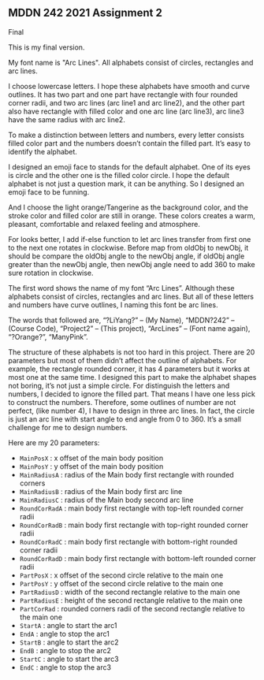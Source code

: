 ## MDDN 242 2021 Assignment 2

Final

This is my final version.

My font name is "Arc Lines". All alphabets consist of circles, rectangles and arc lines.

I choose lowercase letters. I hope these alphabets have smooth and curve outlines. It has two part and one part have rectangle with four rounded corner radii, and two arc lines (arc line1 and arc line2), and the other part also have rectangle with filled color and one arc line (arc line3), arc line3 have the same radius with arc line2.

To make a distinction between letters and numbers, every letter consists filled color part and the numbers doesn’t contain the filled part. It’s easy to identify the alphabet.

I designed an emoji face to stands for the default alphabet. One of its eyes is circle and the other one is the filled color circle. I hope the default alphabet is not just a question mark, it can be anything. So I designed an emoji face to be funning.

And I choose the light orange/Tangerine as the background color, and the stroke color and filled color are still in orange. These colors creates a warm, pleasant, comfortable and relaxed feeling and atmosphere.

For looks better, I add if-else function to let arc lines transfer from first one to the next one rotates in clockwise.
Before map from oldObj to newObj, it should be compare the oldObj angle to the newObj angle, if oldObj angle greater than the newObj angle, then newObj angle need to add 360 to make sure rotation in clockwise.

The first word shows the name of my font “Arc Lines”.
Although these alphabets consist of circles, rectangles and arc lines. But all of these letters and numbers have curve outlines, I naming this font be arc lines.

The words that followed are,
“?LiYang?” – (My Name),
“MDDN?242” – (Course Code),
“Project2” – (This project),
“ArcLines” – (Font name again),
“?Orange?”,
“ManyPink”.

The structure of these alphabets is not too hard in this project. There are 20 parameters but most of them didn’t affect the outline of alphabets. For example, the rectangle rounded corner, it has 4 parameters but it works at most one at the same time. I designed this part to make the alphabet shapes not boring, it’s not just a simple circle. For distinguish the letters and numbers, I decided to ignore the filled part. That means I have one less pick to construct the numbers. Therefore, some outlines of number are not perfect, (like number 4), I have to design in three arc lines. In fact, the circle is just an arc line with start angle to end angle from 0 to 360. It’s a small challenge for me to design numbers. 


Here are my 20 parameters:

  * `MainPosX` : x offset of the main body position
  * `MainPosY` : y offset of the main body position
  * `MainRadiusA` : radius of the Main body first rectangle with rounded corners
  * `MainRadiusB` : radius of the Main body first arc line 
  * `MainRadiusC` : radius of the Main body second arc line 
  * `RoundCorRadA` : main body first rectangle with top-left rounded corner radii
  * `RoundCorRadB` : main body first rectangle with top-right rounded corner radii
  * `RoundCorRadC` : main body first rectangle with bottom-right rounded corner radii
  * `RoundCorRadD` : main body first rectangle with bottom-left rounded corner radii
  * `PartPosX` : x offset of the second circle relative to the main one
  * `PartPosY` : y offset of the second circle relative to the main one
  * `PartRadiusD` : width of the second rectangle relative to the main one
  * `PartRadiusE` : height of the second rectangle relative to the main one
  * `PartCorRad` : rounded corners radii of the second rectangle relative to the main one
  * `StartA` : angle to start the arc1
  * `EndA` : angle to stop the arc1
  * `StartB` : angle to start the arc2
  * `EndB` : angle to stop the arc2
  * `StartC` : angle to start the arc3
  * `EndC` : angle to stop the arc3
